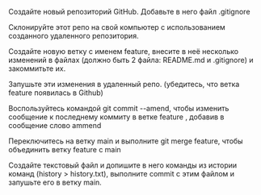 Создайте новый репозиторий GitHub. Добавьте в него файл .gitignore 

Склонируйте этот репо на свой компьютер с использованием созданного удаленного репозитория.

Создайте новую ветку с именем feature, внесите в неё несколько изменений в файлах (должно быть 2 файла:  README.md и .gitignore) и закоммитьте их.

Запушьте эти изменения в удаленный репо.  (убедитесь, что ветка feature появилась в Github)

Воспользуйтесь командой git commit --amend, чтобы изменить сообщение  к последнему коммиту в ветке feature , добавив в сообщение слово ammend

Переключитесь на ветку main и выполните git merge feature, чтобы объединить ветку feature с main

Создайте текстовый файл и допишите в него команды из истории команд (history > history.txt), выполните commit с этим файлом и запушьте его в ветку main.
